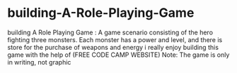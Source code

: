 # building-A-Role-Playing-Game
building A Role Playing Game : A game scenario consisting of the hero fighting three monsters. Each monster has a power and level, and there is store for the purchase of weapons and energy i really enjoy building this game with the help of  (FREE CODE CAMP WEBSITE) 
Note: The game is only in writing, not graphic
